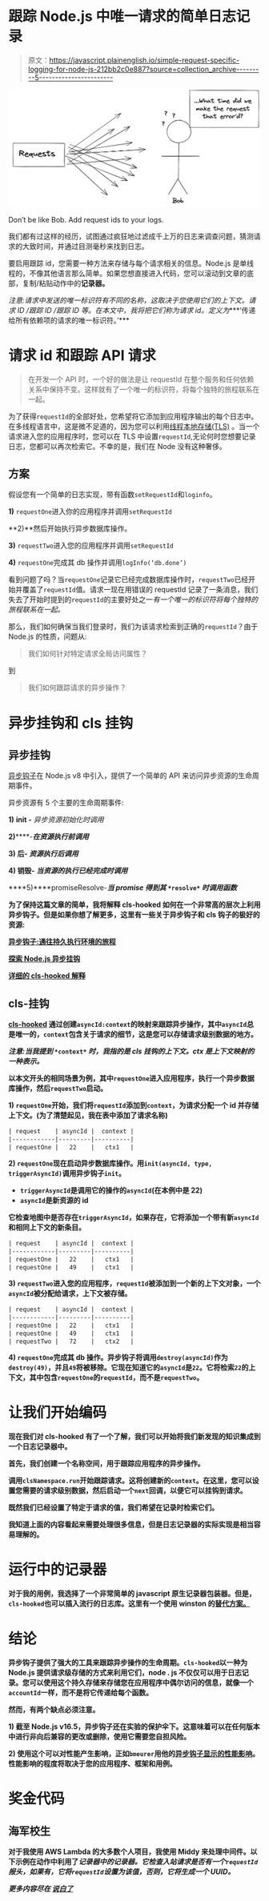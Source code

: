 # 跟踪 Node.js 中唯一请求的简单日志记录

> 原文：<https://javascript.plainenglish.io/simple-request-specific-logging-for-node-js-212bb2c0e887?source=collection_archive---------5----------------------->

![](img/2e1c89737df18af80fde11a688ff8ac8.png)

Don’t be like Bob. Add request ids to your logs.

我们都有过这样的经历，试图通过疯狂地过滤成千上万的日志来调查问题，猜测请求的大致时间，并通过目测毫秒来找到日志。

要启用跟踪 id，您需要一种方法来存储与每个请求相关的信息。Node.js 是单线程的，不像其他语言那么简单。如果您想直接进入代码，您可以滚动到文章的底部，复制/粘贴动作中的**记录器。**

*注意:请求中发送的唯一标识符有不同的名称，这取决于您使用它们的上下文。请求 ID /跟踪 ID /跟踪 ID 等。在本文中，我将把它们称为请求 id。定义为****‘传递给所有依赖项的请求的唯一标识符。’***

# 请求 id 和跟踪 API 请求

> 在开发一个 API 时，一个好的做法是让 requestId 在整个服务和任何依赖关系中保持不变。这样就有了一个唯一的标识符，将每个独特的旅程联系在一起。

为了获得`requestId`的全部好处，您希望将它添加到应用程序输出的每个日志中。在多线程语言中，这是微不足道的，因为您可以利用[线程本地存储(TLS)](https://docs.microsoft.com/en-us/cpp/parallel/thread-local-storage-tls?view=msvc-160#:~:text=Thread%20Local%20Storage%20(TLS)%20is,the%20TLS%20API%20(TlsAlloc)) 。当一个请求进入您的应用程序时，您可以在 TLS 中设置`requestId`,无论何时您想要记录日志，您都可以再次检索它。不幸的是，我们在 Node 没有这种奢侈。

## 方案

假设您有一个简单的日志实现，带有函数`setRequestId`和`loginfo`。

**1)** `requestOne`进入你的应用程序并调用`setRequestId`

**2)**然后开始执行异步数据库操作。

**3)** `requestTwo`进入您的应用程序并调用`setRequestId`

**4)** `requestOne`完成其 db 操作并调用`logInfo(‘db.done’)`

看到问题了吗？当`requestOne`记录它已经完成数据库操作时，`requestTwo`已经开始并覆盖了`requestId`值。请求一现在用错误的 requestId 记录了一条消息，我们失去了开始时提到的`requestId`的主要好处之一*有一个唯一的标识符将每个独特的旅程联系在一起。*

那么，我们如何确保当我们登录时，我们为该请求检索到正确的`requestId`？由于 Node.js 的性质，问题从:

> 我们如何针对特定请求全局访问属性？

到

> 我们如何跟踪请求的异步操作？

# 异步挂钩和 cls 挂钩

## 异步挂钩

[异步钩子](https://nodejs.org/api/async_hooks.html)在 Node.js v8 中引入，提供了一个简单的 API 来访问异步资源的生命周期事件。

异步资源有 5 个主要的生命周期事件:

**1)** **init -** *异步资源初始化时调用*

**2)******-***在资源执行前调用***

****3)** **后-** *资源执行后调用***

****4)** **销毁-** *当资源的执行已经完成时调用***

****5)****promiseResolve-***当 promise 得到其* `*resolve*` *时调用函数***

**为了保持这篇文章的简单，我将解释 cls-hooked 如何在一个非常高的层次上利用异步钩子。但是如果你想了解更多，这里有一些关于异步钩子和 cls 钩子的极好的资源:**

**[异步钩子:通往持久执行环境的旅程](https://www.youtube.com/watch?v=Sakn7GV6EOw&t=1037s&ab_channel=monday.Engineering)**

**[探索 Node.js 异步挂钩](https://blog.appsignal.com/2020/09/30/exploring-nodejs-async-hooks.html)**

**[详细的 cls-hooked 解释](https://habr.com/en/post/442392/)**

## **cls-挂钩**

**[cls-hooked](https://www.npmjs.com/package/cls-hooked) 通过创建`asyncId:context`的映射来跟踪异步操作，其中`asyncId`总是唯一的，`context`包含关于请求的细节，这是您可以存储请求级别数据的地方。**

***注意:当我提到* `*context*` *时，我指的是 cls 挂钩的上下文。ctx 是上下文映射的一种表示。***

**以本文开头的相同场景为例，其中`requestOne`进入应用程序，执行一个异步数据库操作，然后`requestTwo`启动。**

****1)** `requestOne`开始，我们将`requestId`添加到`context`，为请求分配一个 id 并存储上下文。(为了清楚起见，我在表中添加了请求名称)**

```
| request    | asyncId |  context |
|------------|---------|----------|
| requestOne |   22    |   ctx1   |
```

****2)** `requestOne`现在启动异步数据库操作。用`init(asyncId, type, triggerAsyncId)`调用异步钩子`init`。**

*   **`triggerAsyncId`是调用它的操作的`asyncId`(在本例中是 22)**
*   **`asyncId`是新资源的 id**

**它检查地图中是否存在`triggerAsyncId`，如果存在，它将添加一个带有新`asyncId`和相同上下文的新条目。**

```
| request    | asyncId |  context |
|------------|---------|----------|
| requestOne |   22    |   ctx1   |
| requestOne |   49    |   ctx1   |
```

****3)** `requestTwo`进入您的应用程序，`requestId`被添加到一个新的上下文对象，一个`asyncId`被分配给请求，上下文被存储。**

```
| request    | asyncId |  context |
|------------|---------|----------|
| requestOne |   22    |   ctx1   |
| requestOne |   49    |   ctx1   |
| requestTwo |   72    |   ctx2   |
```

****4)** `requestOne`完成其 db 操作。异步钩子将调用`destroy(asyncId)`作为`destroy(49)`，并且`49`将被移除。它现在知道它的`asyncId`是`22`。它将检索`22`的上下文，其中包含`requestOne`的`requestId`，而不是`requestTwo`。**

# ****让我们开始编码****

**现在我们对 cls-hooked 有了一个了解，我们可以开始将我们新发现的知识集成到一个日志记录器中。**

**首先，我们创建一个名称空间，用于跟踪应用程序的异步操作。**

**调用`clsNamespace.run`开始跟踪请求。这将创建新的`context`。在这里，您可以设置您需要的请求级别数据，然后启动一个`next`回调，以便它可以挂钩到请求。**

**既然我们已经设置了特定于请求的值，我们希望在记录时检索它们。**

**我知道上面的内容看起来需要处理很多信息，但是日志记录器的实际实现是相当容易理解的。**

# **运行中的记录器**

**对于我的用例，我选择了一个非常简单的 javascript 原生记录器包装器。但是，`cls-hooked`也可以插入流行的日志库。这里有一个使用 winston 的[替代方案。](https://danoctavian.com/2019/04/13/thinking-coroutines-nodejs-part2/)**

# **结论**

**异步钩子提供了强大的工具来跟踪异步操作的生命周期。`cls-hooked`以一种为 Node.js 提供请求级存储的方式来利用它们，node . js 不仅仅可以用于日志记录。您可以使用这个持久存储来存储您在应用程序中偶尔访问的信息，就像一个`accountId`一样，而不是将它传递给每个函数。**

**然而，有两个缺点必须注意。**

****1)** 截至 Node.js v16.5，异步钩子还在实验的保护伞下。这意味着可以在任何版本中进行非向后兼容的更改或删除，使用它需要您自担风险。**

****2)** 使用这个可以对性能产生影响，正如`bmeurer`用他的[异步钩子显示的性能影响](https://github.com/bmeurer/async-hooks-performance-impact)。性能影响的程度将取决于您的应用程序、框架和用例。**

# ****奖金代码****

## **海军校生**

**对于我使用 AWS Lambda 的大多数个人项目，我使用 Middy 来处理中间件。以下示例在动作中利用了*记录器中的记录器。它检查入站请求是否有一个`requestId`报头，如果有，它将`requestId`设置为该值，否则，它将生成一个 UUID。***

***更多内容尽在* [***说白了***](http://plainenglish.io)**